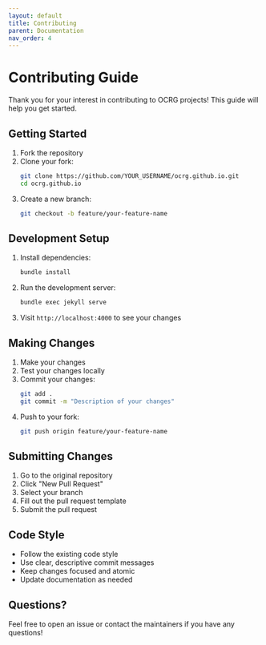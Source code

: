 ```yaml
---
layout: default
title: Contributing
parent: Documentation
nav_order: 4
---
```


# Contributing Guide

Thank you for your interest in contributing to OCRG projects! This guide will help you get started.

## Getting Started

1. Fork the repository
2. Clone your fork:
   ```bash
   git clone https://github.com/YOUR_USERNAME/ocrg.github.io.git
   cd ocrg.github.io
   ```
3. Create a new branch:
   ```bash
   git checkout -b feature/your-feature-name
   ```

## Development Setup

1. Install dependencies:
   ```bash
   bundle install
   ```

2. Run the development server:
   ```bash
   bundle exec jekyll serve
   ```

3. Visit `http://localhost:4000` to see your changes

## Making Changes

1. Make your changes
2. Test your changes locally
3. Commit your changes:
   ```bash
   git add .
   git commit -m "Description of your changes"
   ```
4. Push to your fork:
   ```bash
   git push origin feature/your-feature-name
   ```

## Submitting Changes

1. Go to the original repository
2. Click "New Pull Request"
3. Select your branch
4. Fill out the pull request template
5. Submit the pull request

## Code Style

- Follow the existing code style
- Use clear, descriptive commit messages
- Keep changes focused and atomic
- Update documentation as needed

## Questions?

Feel free to open an issue or contact the maintainers if you have any questions! 